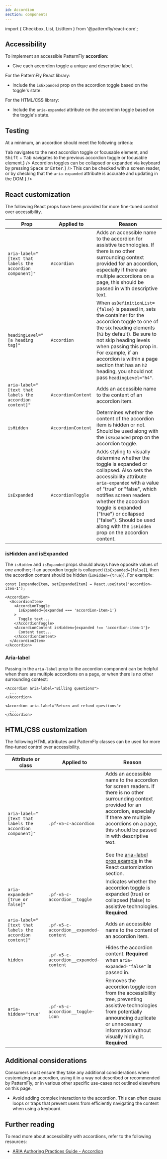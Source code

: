```yaml
---
id: Accordion
section: components
---
```


import { Checkbox, List, ListItem } from '@patternfly/react-core';

## Accessibility

To implement an accessible PatternFly **accordion**:

- Give each accordion toggle a unique and descriptive label.

For the PatternFly React library:

- Include the `isExpanded` prop on the accordion toggle based on the toggle's state.

For the HTML/CSS library:

- Include the `aria-expanded` attribute on the accordion toggle based on the toggle's state.

## Testing

At a minimum, an accordion should meet the following criteria:

<List isPlain>
  <ListItem>
    <Checkbox id="accordion-a11y-checkbox-1" label="Each accordion toggle includes unique and descriptive labels." description="This ensures that users can more quickly scan through the accordion contents without having to expand individual panels." />
  </ListItem>
  <ListItem>
    <Checkbox id="accordion-a11y-checkbox-2" label="Standard keyboard navigation can be used to navigate between accordion toggles or other focusable elements." description={<span><kbd>Tab</kbd> navigates to the next accordion toggle or focusable element, and <kbd>Shift</kbd> + <kbd>Tab</kbd> navigates to the previous accordion toggle or focusable element.</span>} />
  </ListItem>
  <ListItem>
    <Checkbox id="accordion-a11y-checkbox-3" label={<span>Accordion toggles can be collapsed or expanded via keyboard by pressing <kbd>Space</kbd> or <kbd>Enter</kbd>.</span>} />
  </ListItem>
  <ListItem>
    <Checkbox id="accordion-a11y-checkbox-4" label="If headings are used in an accordion toggle, heading levels are not skipped within the context surrounding the accordion." />
  </ListItem>
  <ListItem>
    <Checkbox id="accordion-a11y-checkbox-5" label="A user navigating via a screen reader will be notified of the current accordion toggle state, as well as when that state gets updated." description={<span>This can be checked with a screen reader, or by checking that the <code className="ws-code">aria-expanded</code> attribute is accurate and updating in the DOM.</span>} />
  </ListItem>
</List>

## React customization

The following React props have been provided for more fine-tuned control over accessibility.

| Prop | Applied to | Reason | 
|---|---|---|
| `aria-label="[text that labels the accordion component]"` | `Accordion` | Adds an accessible name to the accordion for assistive technologies. If there is no other surrounding context provided for an accordion, especially if there are multiple accordions on a page, this should be passed in with descriptive text. |
| `headingLevel="[a heading tag]"` | `Accordion` | When `asDefinitionList={false}` is passed in, sets the container for the accordion toggle to one of the six heading elements (`h3` by default). Be sure to not skip heading levels when passing this prop in. For example, if an accordion is within a page section that has an `h2` heading, you should not pass `headingLevel="h4"`. |
| `aria-label="[text that labels the accordion content]"` | `AccordionContent` | Adds an accessible name to the content of an accordion item. |
| `isHidden` | `AccordionContent` | Determines whether the content of the accordion item is hidden or not. Should be used along with the `isExpanded` prop on the accordion toggle. |
| `isExpanded` | `AccordionToggle` | Adds styling to visually determine whether the toggle is expanded or collapsed. Also sets the accessibility attribute `aria-expanded` with a value of "true" or "false", which notifies screen readers whether the accordion toggle is expanded ("true") or collapsed ("false"). Should be used along with the `isHidden` prop on the accordion content. |

### isHidden and isExpanded

The `isHidden` and `isExpanded` props should always have opposite values of one another; if an accordion toggle is collapsed (`isExpanded={false}`), then the accordion content should be hidden (`isHidden={true}`). For example:

```noLive
const [expandedItem, setExpandedItem] = React.useState('accordion-item-1');

<Accordion>
  <AccordionItem>
    <AccordionToggle
      isExpanded={expanded === 'accordion-item-1'}
    >
      Toggle text...
    </AccordionToggle>
    <AccordionContent isHidden={expanded !== 'accordion-item-1'}>
      Content text...
    </AccordionContent>
  </AccordionItem>
</Accordion>
```

### Aria-label

Passing in the `aria-label` prop to the accordion component can be helpful when there are multiple accordions on a page, or when there is no other surrounding context:

```noLive
<Accordion aria-label="Billing questions">
  ...
</Accordion>

<Accordion aria-label="Return and refund questions">
  ...
</Accordion>
```

## HTML/CSS customization

The following HTML attributes and PatternFly classes can be used for more fine-tuned control over accessibility.

| Attribute or class | Applied to | Reason | 
|---|---|---|
| `aria-label="[text that labels the accordion component]"` | `.pf-v5-c-accordion` | Adds an accessible name to the accordion for screen readers. If there is no other surrounding context provided for an accordion, especially if there are multiple accordions on a page, this should be passed in with descriptive text. <br/><br/> See the [aria-label prop example](#aria-label) in the React customization section. |
| `aria-expanded="[true or false]"` | `.pf-v5-c-accordion__toggle` | Indicates whether the accordion toggle is expanded (true) or collapsed (false) to assistive technologies. **Required**. |
| `aria-label="[text that labels the accordion content]"` | `.pf-v5-c-accordion__expanded-content` | Adds an accessible name to the content of an accordion item. |
| `hidden` | `.pf-v5-c-accordion__expanded-content` | Hides the accordion content. **Required** when `aria-expanded="false"` is passed in. |
| `aria-hidden="true"` | `.pf-v5-c-accordion__toggle-icon` | Removes the accordion toggle icon from the accessibility tree, preventing assistive technologies from potentially announcing duplicate or unnecessary information without visually hiding it. **Required**. |

## Additional considerations

Consumers must ensure they take any additional considerations when customizing an accordion, using it in a way not described or recommended by PatternFly, or in various other specific use-cases not outlined elsewhere on this page.

- Avoid adding complex interaction to the accordion. This can often cause loops or traps that prevent users from efficiently navigating the content when using a keyboard.

## Further reading

To read more about accessibility with accordions, refer to the following resources:

- [ARIA Authoring Practices Guide - Accordion](https://www.w3.org/WAI/ARIA/apg/patterns/accordion/)
